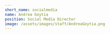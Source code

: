 ```yaml
---
short_name: socialmedia
name: Andrea Goytia
position: Social Media Director
image: /assets/images/staff/AndreaGoytia.png
---
```

